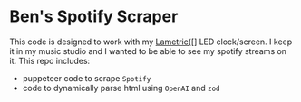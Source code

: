 # Ben's Spotify Scraper

This code is designed to work with my [Lametric([]](https://lametric.com/en-US) LED clock/screen. I keep it in my music studio and I wanted to be able to see my spotify streams on it. This repo includes:
- puppeteer code to scrape `Spotify`
- code to dynamically parse html using `OpenAI` and `zod`